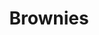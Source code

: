 ---
title: Brownies
metadata:
  title: Brownies
  course: Treat
  servings: '16'
ingredients:
- name: maple syrup
  amount: 320 g
- name: chocolate chips
  amount: 75g
- name: dates
  amount: 45g
- name: peanut butter
  amount: 590 g
- name: eggs
  amount: '2'
- name: salt
  amount: 0.5 tsp
- name: vanilla essence
  amount: 1 tbsp
- name: cacao powder
  amount: 65g
- name: baking powder
  amount: 1 tsp
cookware:
- name: mixing bowl
- name: whisk
- name: spoon
- name: deep baking tray
- name: baking paper
steps:
- description: Preheat the oven to 180C then grab a mixing bowl and whisk the maple
    syrup, dates and peanut butter until they're combined.
- description: Add the eggs and vanilla essence and whisk some more.
- description: Stir in the cacao powder, baking powder and salt with a spoon. Mix
    well until it's all the same colour.
- description: Stir in the toppings. I like to use chocolate chips.
- description: Line a deep baking tray with baking paper and spread the mixture evenly
    across it. And put it in the oven for 20 minutes, or until slightly golden.
- description: Leave to cool and then slice into 16 even portions.

---